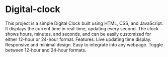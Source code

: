 # Digital-clock
This project is a simple Digital Clock built using HTML, CSS, and JavaScript.
It displays the current time in real-time, updating every second. 
The clock shows hours, minutes, and seconds, and can be easily customized for either 12-hour or 24-hour format.
 Features:
Live updating time display.
Responsive and minimal design.
Easy to integrate into any webpage.
Toggle between 12-hour and 24-hour formats.
